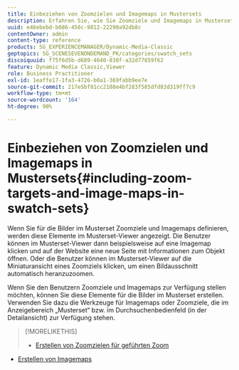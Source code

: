 ```yaml
---
title: Einbeziehen von Zoomzielen und Imagemaps in Mustersets
description: Erfahren Sie, wie Sie Zoomziele und Imagemaps in Mustersets einbeziehen.
uuid: e46ebebd-b086-450c-9812-22290a92db8c
contentOwner: admin
content-type: reference
products: SG_EXPERIENCEMANAGER/Dynamic-Media-Classic
geptopics: SG_SCENESEVENONDEMAND_PK/categories/swatch_sets
discoiquuid: f75f6d5b-d689-4640-838f-a32d77859f62
feature: Dynamic Media Classic,Viewer
role: Business Practitioner
exl-id: 1eaffe17-1fa3-4726-b0a1-369fabb9ee7e
source-git-commit: 217e5bf81cc2108e4bf283f585dfd83d319ff7c9
workflow-type: tm+mt
source-wordcount: '164'
ht-degree: 90%

---
```


# Einbeziehen von Zoomzielen und Imagemaps in Mustersets{#including-zoom-targets-and-image-maps-in-swatch-sets}

Wenn Sie für die Bilder im Musterset Zoomziele und Imagemaps definieren, werden diese Elemente im Musterset-Viewer angezeigt. Die Benutzer können im Musterset-Viewer dann beispielsweise auf eine Imagemap klicken und auf der Website eine neue Seite mit Informationen zum Objekt öffnen. Oder die Benutzer können im Musterset-Viewer auf die Miniaturansicht eines Zoomziels klicken, um einen Bildausschnitt automatisch heranzuzoomen.

Wenn Sie den Benutzern Zoomziele und Imagemaps zur Verfügung stellen möchten, können Sie diese Elemente für die Bilder im Musterset erstellen. Verwenden Sie dazu die Werkzeuge für Imagemaps oder Zoomziele, die im Anzeigebereich „Musterset“ bzw. im Durchsuchenbedienfeld (in der Detailansicht) zur Verfügung stehen.

>[!MORELIKETHIS]
>
>* [Erstellen von Zoomzielen für geführten Zoom](creating-zoom-targets-guided-zoom.md#creating_zoom_targets_for_guided_zoom)
* [Erstellen von Imagemaps](creating-image-maps.md#creating_image_maps)

